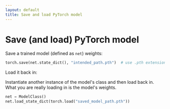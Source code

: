 ```yaml
---
layout: default
title: Save and load PyTorch model 
---
```


# Save (and load) PyTorch model 

Save a trained model (defined as `net`) weights:  

```python
torch.save(net.state_dict(), "intended_path.pth")  # use .pth extension 
```

Load it back in: 

Instantiate another instance of the model's class and then load back in. What you are really loading in is the model's weights. 

```python
net = ModelClass()
net.load_state_dict(torch.load("saved_model_path.pth"))
```


